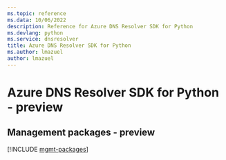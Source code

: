 ```yaml
---
ms.topic: reference
ms.data: 10/06/2022
description: Reference for Azure DNS Resolver SDK for Python
ms.devlang: python
ms.service: dnsresolver
title: Azure DNS Resolver SDK for Python
ms.author: lmazuel
author: lmazuel
---
```

# Azure DNS Resolver SDK for Python - preview

## Management packages - preview
[!INCLUDE [mgmt-packages](dns-resolver-mgmt-index.md)]